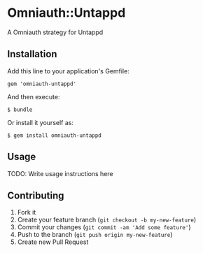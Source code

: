# Omniauth::Untappd

A Omniauth strategy for Untappd

## Installation

Add this line to your application's Gemfile:

    gem 'omniauth-untappd'

And then execute:

    $ bundle

Or install it yourself as:

    $ gem install omniauth-untappd

## Usage

TODO: Write usage instructions here

## Contributing

1. Fork it
2. Create your feature branch (`git checkout -b my-new-feature`)
3. Commit your changes (`git commit -am 'Add some feature'`)
4. Push to the branch (`git push origin my-new-feature`)
5. Create new Pull Request
